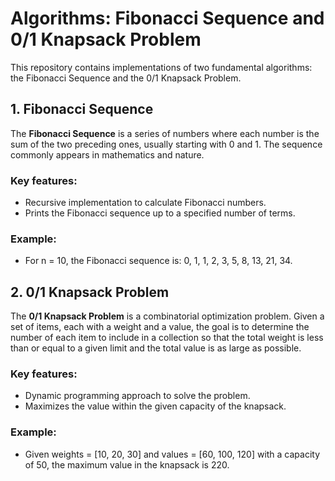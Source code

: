 # Algorithms: Fibonacci Sequence and 0/1 Knapsack Problem

This repository contains implementations of two fundamental algorithms: the Fibonacci Sequence and the 0/1 Knapsack Problem.

## 1. Fibonacci Sequence

The **Fibonacci Sequence** is a series of numbers where each number is the sum of the two preceding ones, usually starting with 0 and 1. The sequence commonly appears in mathematics and nature.

### Key features:
- Recursive implementation to calculate Fibonacci numbers.
- Prints the Fibonacci sequence up to a specified number of terms.

### Example:
- For n = 10, the Fibonacci sequence is: 0, 1, 1, 2, 3, 5, 8, 13, 21, 34.

## 2. 0/1 Knapsack Problem

The **0/1 Knapsack Problem** is a combinatorial optimization problem. Given a set of items, each with a weight and a value, the goal is to determine the number of each item to include in a collection so that the total weight is less than or equal to a given limit and the total value is as large as possible.

### Key features:
- Dynamic programming approach to solve the problem.
- Maximizes the value within the given capacity of the knapsack.

### Example:
- Given weights = [10, 20, 30] and values = [60, 100, 120] with a capacity of 50, the maximum value in the knapsack is 220.

